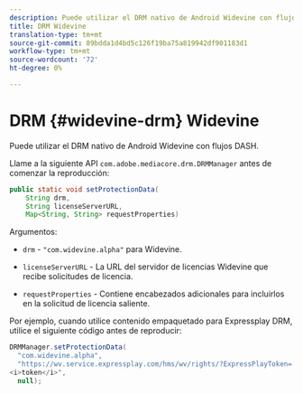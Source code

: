 ```yaml
---
description: Puede utilizar el DRM nativo de Android Widevine con flujos DASH.
title: DRM Widevine
translation-type: tm+mt
source-git-commit: 89bdda1d4bd5c126f19ba75a819942df901183d1
workflow-type: tm+mt
source-wordcount: '72'
ht-degree: 0%

---
```



# DRM {#widevine-drm} Widevine

Puede utilizar el DRM nativo de Android Widevine con flujos DASH.

Llame a la siguiente API `com.adobe.mediacore.drm.DRMManager` antes de comenzar la reproducción:

```java
public static void setProtectionData( 
    String drm,  
    String licenseServerURL,   
    Map<String, String> requestProperties)
```

Argumentos:

* `drm` -  `"com.widevine.alpha"` para Widevine.

* `licenseServerURL` - La URL del servidor de licencias Widevine que recibe solicitudes de licencia.
* `requestProperties` - Contiene encabezados adicionales para incluirlos en la solicitud de licencia saliente.

Por ejemplo, cuando utilice contenido empaquetado para Expressplay DRM, utilice el siguiente código antes de reproducir:

```java
DRMManager.setProtectionData( 
  "com.widevine.alpha",  
  "https://wv.service.expressplay.com/hms/wv/rights/?ExpressPlayToken= 
<i>token</i>",  
  null); 
```

